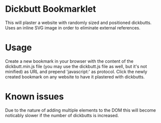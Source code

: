 # Dickbutt Bookmarklet
This will plaster a website with randomly sized and positioned dickbutts. Uses an inline SVG image in order to eliminate external references.

# Usage
Create a new bookmark in your browser with the content of the dickbutt.min.js file (you may use the dickbutt.js file as well, but it's not minified) as URL and prepend 'javascript:' as protocol. Click the newly created bookmark on any website to have it plastered with dickbutts.

# Known issues
Due to the nature of adding multiple elements to the DOM this will become noticably slower if the number of dickbutts is increased.